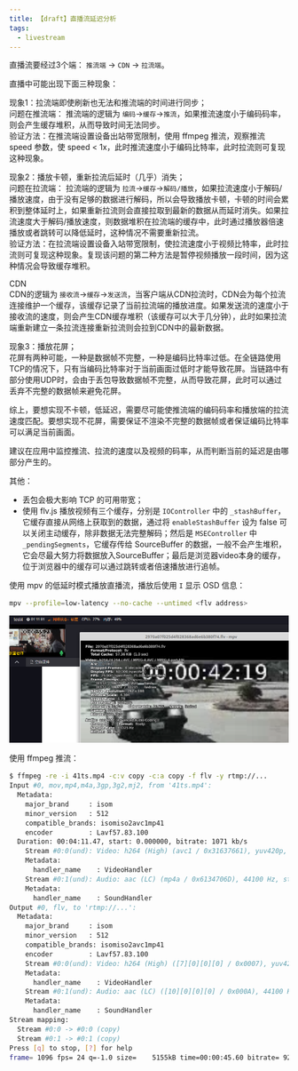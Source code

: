 ```yaml
---
title: 【draft】直播流延迟分析
tags:
  - livestream
---
```


直播流要经过3个端： `推流端` -> `CDN` -> `拉流端`。

直播中可能出现下面三种现象：

现象1：拉流端即使刷新也无法和推流端的时间进行同步；  
问题在推流端： 推流端的逻辑为 `编码`->`缓存`->`推流`，如果推流速度小于编码码率，则会产生缓存堆积，从而导致时间无法同步。  
验证方法：在推流端设置设备出站带宽限制，使用 ffmpeg 推流，观察推流 speed 参数，使 speed < 1x，此时推流速度小于编码比特率，此时拉流则可复现这种现象。

现象2：播放卡顿，重新拉流后延时（几乎）消失；  
问题在拉流端： 拉流端的逻辑为 `拉流`->`缓存`->`解码/播放`，如果拉流速度小于解码/播放速度，由于没有足够的数据进行解码，所以会导致播放卡顿，卡顿的时间会累积到整体延时上，如果重新拉流则会直接拉取到最新的数据从而延时消失。如果拉流速度大于解码/播放速度，则数据堆积在拉流端的缓存中，此时通过播放器倍速播放或者跳转可以降低延时，这种情况不需要重新拉流。  
验证方法：在拉流端设置设备入站带宽限制，使拉流速度小于视频比特率，此时拉流则可复现这种现象。复现该问题的第二种方法是暂停视频播放一段时间，因为这种情况会导致缓存堆积。  

CDN  
CDN的逻辑为 `接收流`->`缓存`->`发送流`，当客户端从CDN拉流时，CDN会为每个拉流连接维护一个缓存，该缓存记录了当前拉流端的播放进度。如果发送流的速度小于接收流的速度，则会产生CDN缓存堆积（该缓存可以大于几分钟），此时如果拉流端重新建立一条拉流连接重新拉流则会拉到CDN中的最新数据。

现象3：播放花屏；  
花屏有两种可能，一种是数据帧不完整，一种是编码比特率过低。在全链路使用TCP的情况下，只有当编码比特率对于当前画面过低时才能导致花屏。当链路中有部分使用UDP时，会由于丢包导致数据帧不完整，从而导致花屏，此时可以通过丢弃不完整的数据帧来避免花屏。

综上，要想实现不卡顿，低延迟，需要尽可能使推流端的编码码率和播放端的拉流速度匹配。要想实现不花屏，需要保证不渲染不完整的数据帧或者保证编码比特率可以满足当前画面。

建议在应用中监控推流、拉流的速度以及视频的码率，从而判断当前的延迟是由哪部分产生的。

其他：

- 丢包会极大影响 TCP 的可用带宽；
- 使用 flv.js 播放视频有三个缓存，分别是 `IOController` 中的 `_stashBuffer`，它缓存直接从网络上获取到的数据，通过将 `enableStashBuffer` 设为 false 可以关闭主动缓存，除非数据无法完整解码；然后是 `MSEController` 中 `_pendingSegments`，它缓存传给 SourceBuffer 的数据，一般不会产生堆积，它会尽最大努力将数据放入SourceBuffer；最后是浏览器video本身的缓存，位于浏览器中的缓存可以通过跳转或者倍速播放进行追帧。

使用 mpv 的低延时模式播放直播流，播放后使用 `I` 显示 OSD 信息：

```sh
mpv --profile=low-latency --no-cache --untimed <flv address>
```

![mpv-delay](/data/mpv-delay.png)

使用 ffmpeg 推流：

```sh
$ ffmpeg -re -i 41ts.mp4 -c:v copy -c:a copy -f flv -y rtmp://...
Input #0, mov,mp4,m4a,3gp,3g2,mj2, from '41ts.mp4':
  Metadata:
    major_brand     : isom
    minor_version   : 512
    compatible_brands: isomiso2avc1mp41
    encoder         : Lavf57.83.100
  Duration: 00:04:11.47, start: 0.000000, bitrate: 1071 kb/s
    Stream #0:0(und): Video: h264 (High) (avc1 / 0x31637661), yuv420p, 856x480 [SAR 254:255 DAR 13589:7650], 935 kb/s, 23.98 fps, 23.98 tbr, 24k tbn, 47.95 tbc (default)
    Metadata:
      handler_name    : VideoHandler
    Stream #0:1(und): Audio: aac (LC) (mp4a / 0x6134706D), 44100 Hz, stereo, fltp, 131 kb/s (default)
    Metadata:
      handler_name    : SoundHandler
Output #0, flv, to 'rtmp://...':
  Metadata:
    major_brand     : isom
    minor_version   : 512
    compatible_brands: isomiso2avc1mp41
    encoder         : Lavf57.83.100
    Stream #0:0(und): Video: h264 (High) ([7][0][0][0] / 0x0007), yuv420p, 856x480 [SAR 254:255 DAR 13589:7650], q=2-31, 935 kb/s, 23.98 fps, 23.98 tbr, 1k tbn, 24k tbc (default)
    Metadata:
      handler_name    : VideoHandler
    Stream #0:1(und): Audio: aac (LC) ([10][0][0][0] / 0x000A), 44100 Hz, stereo, fltp, 131 kb/s (default)
    Metadata:
      handler_name    : SoundHandler
Stream mapping:
  Stream #0:0 -> #0:0 (copy)
  Stream #0:1 -> #0:1 (copy)
Press [q] to stop, [?] for help
frame= 1096 fps= 24 q=-1.0 size=    5155kB time=00:00:45.60 bitrate= 925.9kbits/s speed=   1x
```
